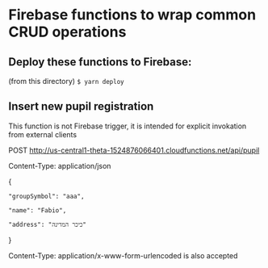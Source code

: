 # Firebase functions to wrap common CRUD operations

## Deploy these functions to Firebase:
(from this directory) <code>$ yarn deploy</code>

## Insert new pupil registration

This function is not Firebase trigger, it is intended for explicit invokation from external clients

POST http://us-central1-theta-1524876066401.cloudfunctions.net/api/pupil

Content-Type: application/json

{

	"groupSymbol": "aaa",
	
	"name": "Fabio",
	
	"address": "כיכר המדינה"
	
}

Content-Type: application/x-www-form-urlencoded is also accepted
